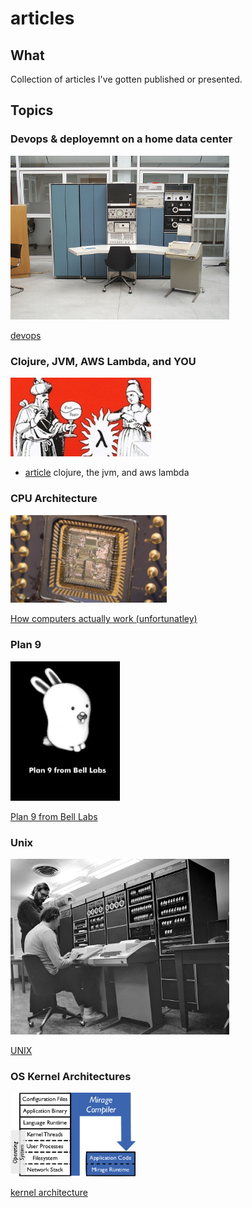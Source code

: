 # articles

## What

Collection of articles I've gotten published or presented.

## Topics

### Devops & deployemnt on a home data center
<img src='./lib/pdp7.jpeg' width=350>

[devops](./odroid/deployment.md)

### Clojure, JVM, AWS Lambda, and YOU
<img src='./lib/eval-apply.jpg' width=225>

- [article](./whiteboarding/clojure_aws_lambda.md) clojure, the jvm, and aws lambda

### CPU Architecture
<img src='./lib/processor-die.jpg' width=250>

[How computers actually work (unfortunatley)](https://github.com/skilbjo/whiteboarding/cpu_architecture.md)

### Plan 9
<img src='./lib/plan9bunnyblack.jpg' width=175>

[Plan 9 from Bell Labs](https://github.com/skilbjo/whiteboarding/plan9.md)

### Unix
<img src='./lib/k&r-pdp11.jpg' width=350>

[UNIX](github.com/skilbjo/whiteboarding/unix.md)

### OS Kernel Architectures
<img src='/lib/unikernel.png' width=200>

[kernel architecture](github.com/skilbjo/whiteboarding/kernel_architecture.md)
